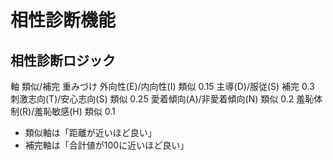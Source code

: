# 相性診断機能

## 相性診断ロジック

軸	類似/補完	重みづけ
外向性(E)/内向性(I)	類似	0.15
主導(D)/服従(S)	補完	0.3
刺激志向(T)/安心志向(S)	類似	0.25
愛着傾向(A)/非愛着傾向(N)	類似	0.2
羞恥体制(R)/羞恥敏感(H)	類似	0.1

- 類似軸は「距離が近いほど良い」
- 補完軸は「合計値が100に近いほど良い」
